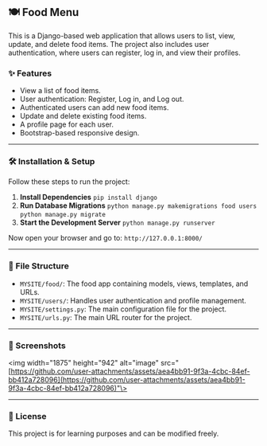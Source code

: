 ## 🍽 Food Menu

This is a Django-based web application that allows users to list, view, update, and delete food items. The project also includes user authentication, where users can register, log in, and view their profiles.

### ✨ Features

  - View a list of food items.
  - User authentication: Register, Log in, and Log out.
  - Authenticated users can add new food items.
  - Update and delete existing food items.
  - A profile page for each user.
  - Bootstrap-based responsive design.

-----

### 🛠 Installation & Setup

Follow these steps to run the project:

1.  **Install Dependencies**
    `pip install django`
2.  **Run Database Migrations**
    `python manage.py makemigrations food users`
    `python manage.py migrate`
3.  **Start the Development Server**
    `python manage.py runserver`

Now open your browser and go to:
`http://127.0.0.1:8000/`

-----

### 📂 File Structure

  - `MYSITE/food/`: The food app containing models, views, templates, and URLs.
  - `MYSITE/users/`: Handles user authentication and profile management.
  - `MYSITE/settings.py`: The main configuration file for the project.
  - `MYSITE/urls.py`: The main URL router for the project.

-----

### 📸 Screenshots

\<img width="1875" height="942" alt="image" src="[https://github.com/user-attachments/assets/aea4bb91-9f3a-4cbc-84ef-bb412a728096](https://github.com/user-attachments/assets/aea4bb91-9f3a-4cbc-84ef-bb412a728096)"\>

-----

### 📜 License

This project is for learning purposes and can be modified freely.
